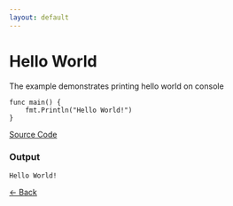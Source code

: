 ```yaml
---
layout: default
---
```


# Hello World

The example demonstrates printing hello world on console

```
func main() {
	fmt.Println("Hello World!")
}
```

[Source Code](https://github.com/sagar-jadhav/go-examples/blob/master/src/hello-world.go)

### Output

```
Hello World!
```

[<- Back](./)

